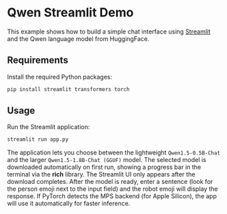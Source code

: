 # Qwen Streamlit Demo

This example shows how to build a simple chat interface using [Streamlit](https://streamlit.io/) and the Qwen language model from HuggingFace.

## Requirements

Install the required Python packages:

```bash
pip install streamlit transformers torch
```

## Usage

Run the Streamlit application:

```bash
streamlit run app.py
```

The application lets you choose between the lightweight `Qwen1.5-0.5B-Chat`
and the larger `Qwen1.5-1.8B-Chat (GGUF)` model. The selected model is
downloaded automatically on first run, showing a progress bar in the terminal
via the **rich** library. The Streamlit UI only appears after the download
completes. After the model is ready, enter a sentence (look for the person
emoji next to the input field) and the robot emoji will display the response.
If PyTorch detects the MPS backend (for Apple Silicon), the app will use it
automatically for faster inference.

